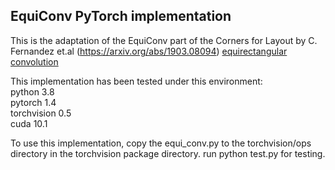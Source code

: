 ## EquiConv PyTorch implementation

This is the adaptation of the EquiConv part of the Corners for Layout by C. Fernandez et.al (https://arxiv.org/abs/1903.08094)
[equirectangular convolution](equirectangular_convolution.png)

This implementation has been tested under this environment:\
python 3.8\
pytorch 1.4\
torchvision 0.5\
cuda 10.1


To use this implementation, copy the equi_conv.py to the torchvision/ops directory in the torchvision package directory.
run python test.py for testing.     
